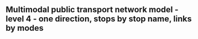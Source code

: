 ## Multimodal public transport network model - level 4 - one direction, stops by stop name, links by modes
